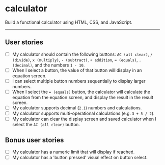 # calculator

Build a functional calculator using HTML, CSS, and JavaScript.

---

## User stories

- [ ] My calculator should contain the following buttons: `AC (all clear)`, `/ (divide)`, `x (multiply)`, `- (subtract)`, `+ addition`, `= (equals)`, `. (decimal)`, and the numbers `1 - 10`.
- [ ] When I select a button, the value of that button will display in an equation screen.
- [ ] I can select multiple button numbers sequentially to display larger numbers.
- [ ] When I select the `= (equals)` button, the calculator will calculate the equation from the equation screen, and display the result in the result screen.
- [ ] My calculator supports decimal (`2.1`) numbers and calculations.
- [ ] My calculator supports multi-operational calculations (e.g. `3 + 5 / 2`).
- [ ] My calculator can clear the display screen and saved calculator when I select the `AC (all clear)` button.

## Bonus user stories

- [ ] My calculator has a numeric limit that will display if reached.
- [ ] My calculator has a 'button pressed' visual effect on button select.